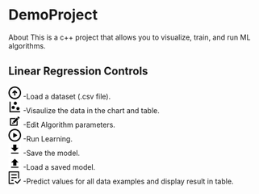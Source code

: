 # DemoProject
About This is a c++ project that allows you to visualize, train, and run ML algorithms.


## Linear Regression Controls

<img src="https://github.com/irdiballa/DemoProject/blob/master/Images/load.png" width="25" height="25"> -Load a dataset (.csv file). </br>
<img src="https://github.com/irdiballa/DemoProject/blob/master/Images/plot.png" width="25" height="25"> -Visaulize the data in the chart and table.</br>
<img src="https://github.com/irdiballa/DemoProject/blob/master/Images/edit.png" width="25" height="25"> -Edit Algorithm parameters.</br>
<img src="https://github.com/irdiballa/DemoProject/blob/master/Images/run.png" width="25" height="25"> -Run Learning.</br>
<img src="https://github.com/irdiballa/DemoProject/blob/master/Images/save.png" width="25" height="25"> -Save the model.</br>
<img src="https://github.com/irdiballa/DemoProject/blob/master/Images/upload.png" width="25" height="25"> -Load a saved model.</br>
<img src="https://github.com/irdiballa/DemoProject/blob/master/Images/test.png" width="25" height="25"> -Predict values for all data examples and display result in table.</br>



